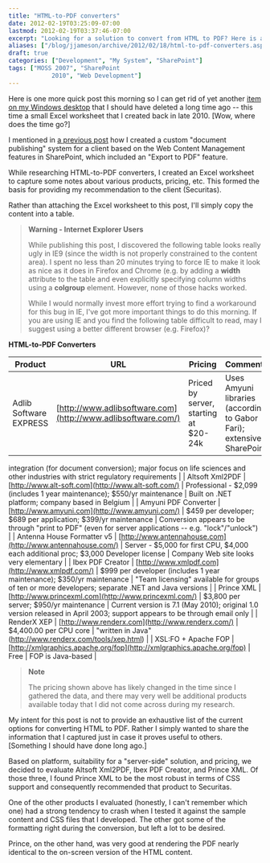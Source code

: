 ```yaml
---
title: "HTML-to-PDF converters"
date: 2012-02-19T03:25:09-07:00
lastmod: 2012-02-19T03:37:46-07:00
excerpt: "Looking for a solution to convert from HTML to PDF? Here is a list of the products I discovered during my research as well as the results of the head-to-head competition."
aliases: ["/blog/jjameson/archive/2012/02/18/html-to-pdf-converters.aspx"]
draft: true
categories: ["Development", "My System", "SharePoint"]
tags: ["MOSS 2007", "SharePoint 
			2010", "Web Development"]
---
```


Here is one more quick post this morning so I can get rid of yet another
[item on my Windows desktop](/blog/jjameson/2012/02/19/stop-putting-shortcuts-on-my-windows-desktop) that I should have deleted a long time ago --
this time a small Excel worksheet that I created back in late 2010. [Wow, where
does the time go?]

I mentioned in
[a previous post](/blog/jjameson/2011/04/14/reusable-content-in-sharepoint-publishing-html-fields-part-3) how I created a custom "document publishing" system for
a client based on the Web Content Management features in SharePoint, which included
an "Export to PDF" feature.

While researching HTML-to-PDF converters, I created an Excel worksheet to
capture some notes about various products, pricing, etc. This formed the basis
for providing my recommendation to the client (Securitas).

Rather than attaching the Excel worksheet to this post, I'll simply copy
the content into a table.

> **Warning - Internet Explorer Users**
>
> While publishing this post, I discovered the following table looks
> really ugly in IE9 (since the width is not properly constrained to the
> content area). I spent no less than 20 minutes trying to force IE to
> make it look as nice as it does in Firefox and Chrome (e.g. by adding
> a **width** attribute to the table and even explicitly
> specifying column widths using a **colgroup** element.
> However, none of those hacks worked.
>
> While I would normally invest more effort trying to find a workaround
> for this bug in IE, I've got more important things to do this morning.
> If you are using IE and you find the following table difficult to read,
> may I suggest using a better
> different browser (e.g. Firefox)?

**HTML-to-PDF Converters**

| Product | URL | Pricing | Comments |
| --- | --- | --- | --- |
| Adlib Software EXPRESS | [http://www.adlibsoftware.com](http://www.adlibsoftware.com/) | Priced by server, starting at $20-24k | Uses Amyuni libraries (according to Gabor Fari); extensive SharePoint
integration (for document conversion); major focus on life sciences
and other industries with strict regulatory requirements |
| Altsoft Xml2PDF | [http://www.alt-soft.com](http://www.alt-soft.com/) | Professional - $2,099 (includes 1 year maintenance); $550/yr maintenance | Built on .NET platform; company based in Belgium |
| Amyuni PDF Converter | [http://www.amyuni.com](http://www.amyuni.com/) | $459 per developer; $689 per application; $399/yr maintenance | Conversion appears to be through "print to PDF" (even for server
applications -- e.g. "lock"/"unlock") |
| Antenna House Formatter v5 | [http://www.antennahouse.com](http://www.antennahouse.com/) | Server - $5,000 for first CPU, $4,000 each additional proc; $3,000
Developer license | Company Web site looks very elementary |
| Ibex PDF Creator | [http://www.xmlpdf.com](http://www.xmlpdf.com/) | $999 per developer (includes 1 year maintenance); $350/yr maintenance | "Team licensing" available for groups of ten or more developers;
separate .NET and Java versions |
| Prince XML | [http://www.princexml.com](http://www.princexml.com/) | $3,800 per server; $950/yr maintenance | Current version is 7.1 (May 2010); original 1.0 version released
in April 2003; support appears to be through email only |
| RenderX XEP | [http://www.renderx.com](http://www.renderx.com/) | $4,400.00 per CPU core | "written in Java" (http://www.renderx.com/tools/xep.html) |
| XSL:FO + Apache FOP | [http://xmlgraphics.apache.org/fop](http://xmlgraphics.apache.org/fop) | Free | FOP is Java-based |

> **Note**
>
> The pricing shown above has likely changed in the time since I gathered the data, and there may very well be additional products available today that I did not come across during my research.

My intent for this post is not to provide an exhaustive list of the current
options for converting HTML to PDF. Rather I simply wanted to share the information
that I captured just in case it proves useful to others. [Something I should
have done long ago.]

Based on platform, suitability for a "server-side" solution, and pricing,
we decided to evaluate Altsoft Xml2PDF, Ibex PDF Creator, and Prince XML. Of
those three, I found Prince XML to be the most robust in terms of CSS support
and consequently recommended that product to Securitas.

One of the other products I evaluated (honestly, I can't remember which one)
had a strong tendency to crash when I tested it against the sample content and
CSS files that I developed. The other got some of the formatting right during
the conversion, but left a lot to be desired.

Prince, on the other hand, was very good at rendering the PDF nearly identical
to the on-screen version of the HTML content.

